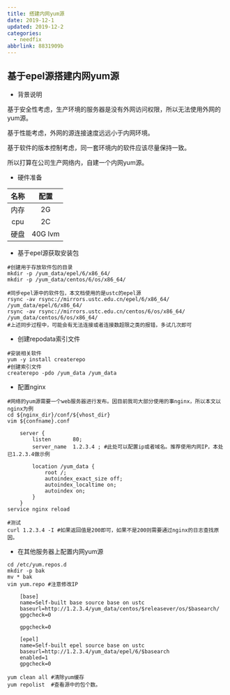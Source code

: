 ```yaml
---
title: 搭建内网yum源
date: 2019-12-1
updated: 2019-12-2
categories:
  - needfix
abbrlink: 8831909b
---
```

## 基于epel源搭建内网yum源



* 背景说明

基于安全性考虑，生产环境的服务器是没有外网访问权限，所以无法使用外网的yum源。

基于性能考虑，外网的源连接速度远远小于内网环境。

基于软件的版本控制考虑，同一套环境内的软件应该尽量保持一致。

所以打算在公司生产网络内，自建一个内网yum源。

* 硬件准备

|  名称  |    配置     |
| :--: | :-------: |
|  内存  |    2G     |
| cpu  |    2C     |
|  硬盘  | 40G   lvm |

* 基于epel源获取安装包


```shell
#创建用于存放软件包的目录
mkdir -p /yum_data/epel/6/x86_64/
mkdir -p /yum_data/centos/6/os/x86_64/ 

#同步epel源中的软件包，本文档使用的是ustc的epel源
rsync -av rsync://mirrors.ustc.edu.cn/epel/6/x86_64/ /yum_data/epel/6/x86_64/
rsync -av rsync://mirrors.ustc.edu.cn/centos/6/os/x86_64/ /yum_data/centos/6/os/x86_64/ 
#上述同步过程中，可能会有无法连接或者连接数超限之类的报错，多试几次即可
```

* 创建repodata索引文件

```shell
#安装相关软件
yum -y install createrepo
#创建索引文件
createrepo -pdo /yum_data /yum_data
```

* 配置nginx

```shell
#网络的yum源需要一个web服务器进行发布。因目前我司大部分使用的事nginx，所以本文以nginx为例
cd ${nginx_dir}/conf/${vhost_dir}
vim ${confname}.conf

	server {
		listen       80;
        server_name  1.2.3.4 ; #此处可以配置ip或者域名。推荐使用内网IP，本处已1.2.3.4做示例

		location /yum_data {
			root /;
			autoindex_exact_size off;
			autoindex_localtime on;
			autoindex on;
		}
	}
service nginx reload

#测试
curl 1.2.3.4 -I #如果返回值是200即可，如果不是200则需要通过nginx的日志查找原因。
```

* 在其他服务器上配置内网yum源

```shell
cd /etc/yum.repos.d
mkdir -p bak
mv * bak
vim yum.repo #注意修改IP

	[base]
	name=Self-built base source base on ustc
	baseurl=http://1.2.3.4/yum_data/centos/$releasever/os/$basearch/
	gpgcheck=0

	gpgcheck=0

	[epel]
	name=Self-built epel source base on ustc
	baseurl=http://1.2.3.4/yum_data/epel/6/$basearch
	enabled=1
	gpgcheck=0
	
yum clean all #清除yum缓存
yum repolist  #查看源中的包个数。
```

